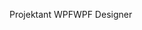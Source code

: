 <span data-ttu-id="89f67-101">Projektant WPF</span><span class="sxs-lookup"><span data-stu-id="89f67-101">WPF Designer</span></span>